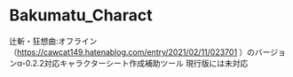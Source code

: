 # Bakumatu_Charact
辻斬・狂想曲:オフライン（https://cawcat149.hatenablog.com/entry/2021/02/11/023701 ）のバージョンα-0.2.2対応キャラクターシート作成補助ツール
現行版には未対応
